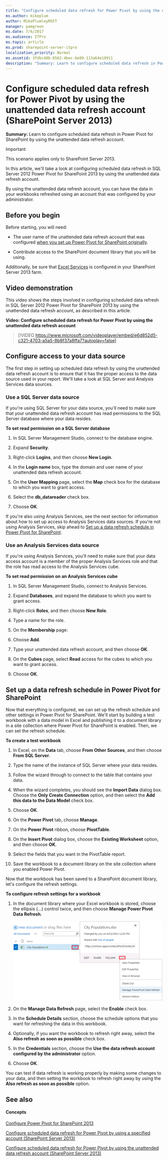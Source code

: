 ```yaml
---
title: "Configure scheduled data refresh for Power Pivot by using the unattended data refresh account (SharePoint Server 2013)"
ms.author: mikeplum
author: MikePlumleyMSFT
manager: pamgreen
ms.date: 7/6/2017
ms.audience: ITPro
ms.topic: article
ms.prod: sharepoint-server-itpro
localization_priority: Normal
ms.assetid: 3fdbc40b-8562-4bec-be89-113a64e19911
description: "Summary: Learn to configure scheduled data refresh in Power Pivot for SharePoint by using the unattended data refresh account."
---
```


# Configure scheduled data refresh for Power Pivot by using the unattended data refresh account (SharePoint Server 2013)

 **Summary:** Learn to configure scheduled data refresh in Power Pivot for SharePoint by using the unattended data refresh account. 
  
> [!IMPORTANT]
> This scenario applies only to SharePoint Server 2013. 
  
In this article, we'll take a look at configuring scheduled data refresh in SQL Server 2012 Power Pivot for SharePoint 2013 by using the unattended data refresh account.
  
By using the unattended data refresh account, you can have the data in your workbooks refreshed using an account that was configured by your administrator.
  
## Before you begin
<a name="begin"> </a>

Before starting, you will need:
  
- The user name of the unattended data refresh account that was configured [when you set up Power Pivot for SharePoint originally](configure-power-pivot-for-sharepoint-2013.md).
    
- Contribute access to the SharePoint document library that you will be using.
    
Additionally, be sure that [Excel Services](excel-services-overview.md) is configured in your SharePoint Server 2013 farm. 
  
## Video demonstration
<a name="VideoDemonstration"> </a>

This video shows the steps involved in configuring scheduled data refresh in SQL Server 2012 Power Pivot for SharePoint 2013 by using the unattended data refresh account, as described in this article.
  
**Video: Configure scheduled data refresh for Power Pivot by using the unattended data refresh account**

> [!VIDEO https://www.microsoft.com/videoplayer/embed/e6d852d5-c321-4703-a5a5-8b8f37a8ffa7?autoplay=false]
## Configure access to your data source
<a name="proc1"> </a>

The first step in setting up scheduled data refresh by using the unattended data refresh account is to ensure that it has the proper access to the data source used in your report. We'll take a look at SQL Server and Analysis Services data sources.
  
### Use a SQL Server data source

If you're using SQL Server for your data source, you'll need to make sure that your unattended data refresh account has read permissions to the SQL Server database where your data resides.
  
 **To set read permission on a SQL Server database**
  
1. In SQL Server Management Studio, connect to the database engine.
    
2. Expand **Security**.
    
3. Right-click **Logins**, and then choose **New Login**.
    
4. In the **Login name** box, type the domain and user name of your unattended data refresh account. 
    
5. On the **User Mapping** page, select the **Map** check box for the database to which you want to grant access. 
    
6. Select the **db_datareader** check box. 
    
7. Choose **OK**.
    
If you're also using Analysis Services, see the next section for information about how to set up access to Analysis Services data sources. If you're not using Analysis Services, skip ahead to [Set up a data refresh schedule in Power Pivot for SharePoint](data-refresh-using-the-unattended-data-refresh-account.md#ver).
  
### Use an Analysis Services data source

If you're using Analysis Services, you'll need to make sure that your data access account is a member of the proper Analysis Services role and that the role has read access to the Analysis Services cube.
  
 **To set read permission on an Analysis Services cube**
  
1. In SQL Server Management Studio, connect to Analysis Services.
    
2. Expand **Databases**, and expand the database to which you want to grant access.
    
3. Right-click **Roles**, and then choose **New Role**.
    
4. Type a name for the role.
    
5. On the **Membership** page: 
    
1. Choose **Add**.
    
2. Type your unattended data refresh account, and then choose **OK**.
    
6. On the **Cubes** page, select **Read** access for the cubes to which you want to grant access. 
    
7. Choose **OK**.
    
## Set up a data refresh schedule in Power Pivot for SharePoint
<a name="ver"> </a>

Now that everything is configured, we can set up the refresh schedule and other settings in Power Pivot for SharePoint. We'll start by building a test workbook with a data model in Excel and publishing it to a document library in a site collection where Power Pivot for SharePoint is enabled. Then, we can set the refresh schedule.
  
 **To create a test workbook**
  
1. In Excel, on the **Data** tab, choose **From Other Sources**, and then choose **From SQL Server**.
    
2. Type the name of the instance of SQL Server where your data resides.
    
3. Follow the wizard through to connect to the table that contains your data.
    
4. When the wizard completes, you should see the **Import Data** dialog box. Choose the **Only Create Connection** option, and then select the **Add this data to the Data Model** check box. 
    
5. Choose **OK**.
    
6. On the **Power Pivot** tab, choose **Manage**.
    
7. On the **Power Pivot** ribbon, choose **PivotTable**.
    
8. On the **Insert Pivot** dialog box, choose the **Existing Worksheet** option, and then choose **OK**.
    
9. Select the fields that you want in the PivotTable report.
    
10. Save the workbook to a document library on the site collection where you enabled Power Pivot.
    
Now that the workbook has been saved to a SharePoint document library, let's configure the refresh settings.
  
 **To configure refresh settings for a workbook**
  
1. In the document library where your Excel workbook is stored, choose the ellipsis (...) control twice, and then choose **Manage Power Pivot Data Refresh**.
    
    ![Screenshot of controls in document library.](../media/PowerPivotDocLibraryControls.png)
  
2. On the **Manage Data Refresh** page, select the **Enable** check box. 
    
3. In the **Schedule Details** section, choose the schedule options that you want for refreshing the data in this workbook. 
    
4. Optionally, if you want the workbook to refresh right away, select the **Also refresh as soon as possible** check box. 
    
5. In the **Credentials** section, choose the **Use the data refresh account configured by the administrator** option. 
    
6. Choose **OK**.
    
You can test if data refresh is working properly by making some changes to your data, and then setting the workbook to refresh right away by using the **Also refresh as soon as possible** option. 
  
## See also
<a name="ver"> </a>

#### Concepts

[Configure Power Pivot for SharePoint 2013](configure-power-pivot-for-sharepoint-2013.md)
  
[Configure scheduled data refresh for Power Pivot by using a specified account (SharePoint Server 2013)](data-refresh-using-a-specified-account.md)
  
[Configure scheduled data refresh for Power Pivot by using the unattended data refresh account (SharePoint Server 2013)](data-refresh-using-the-unattended-data-refresh-account.md)

